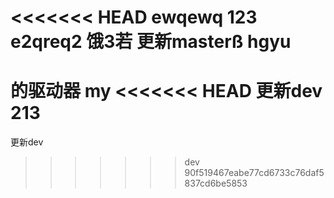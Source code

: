 <<<<<<< HEAD
ewqewq
123
e2qreq2  饿3若  更新masterß
hgyu
=======
的驱动器  my
<<<<<<< HEAD
更新dev   213
=======
更新dev
>>>>>>> dev
>>>>>>> 90f519467eabe77cd6733c76daf5837cd6be5853
